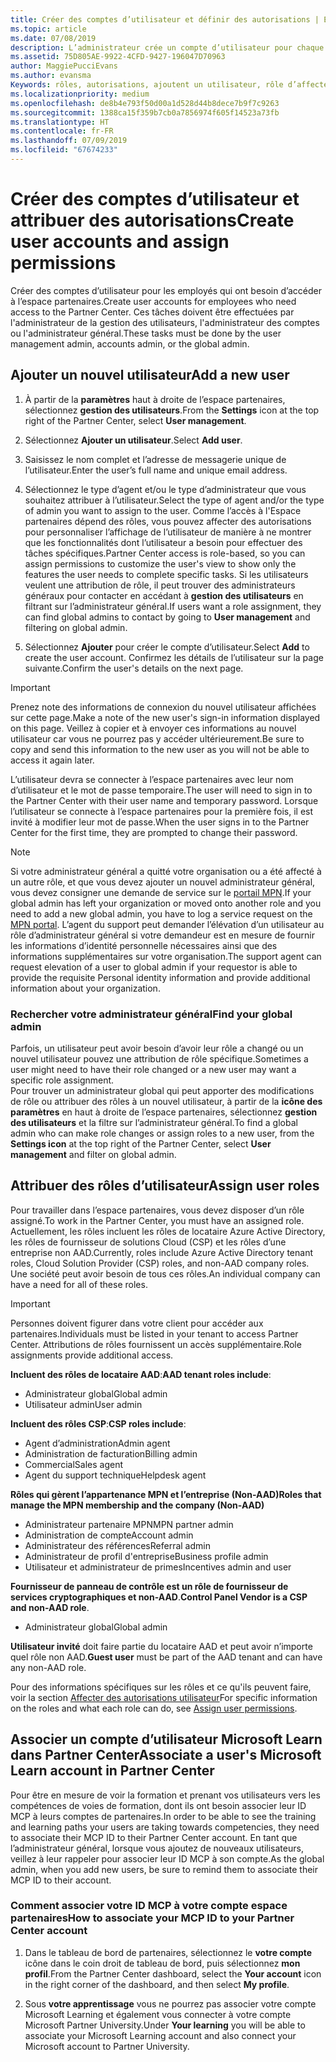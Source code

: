 ```yaml
---
title: Créer des comptes d’utilisateur et définir des autorisations | Espace partenaires
ms.topic: article
ms.date: 07/08/2019
description: L’administrateur crée un compte d’utilisateur pour chaque employé du partenaire devant accéder à l’Espace partenaires.
ms.assetid: 75D805AE-9922-4CFD-9427-196047D70963
author: MaggiePucciEvans
ms.author: evansma
Keywords: rôles, autorisations, ajoutent un utilisateur, rôle d’affecter, administrateur, agent,
ms.localizationpriority: medium
ms.openlocfilehash: de8b4e793f50d00a1d528d44b8dece7b9f7c9263
ms.sourcegitcommit: 1388ca15f359b7cb0a7856974f605f14523a73fb
ms.translationtype: HT
ms.contentlocale: fr-FR
ms.lasthandoff: 07/09/2019
ms.locfileid: "67674233"
---
```

# <a name="create-user-accounts-and-assign-permissions"></a><span data-ttu-id="918c8-104">Créer des comptes d’utilisateur et attribuer des autorisations</span><span class="sxs-lookup"><span data-stu-id="918c8-104">Create user accounts and assign permissions</span></span>

<span data-ttu-id="918c8-105">Créer des comptes d’utilisateur pour les employés qui ont besoin d’accéder à l’espace partenaires.</span><span class="sxs-lookup"><span data-stu-id="918c8-105">Create user accounts for employees who need access to the Partner Center.</span></span> <span data-ttu-id="918c8-106">Ces tâches doivent être effectuées par l'administrateur de la gestion des utilisateurs, l'administrateur des comptes ou l'administrateur général.</span><span class="sxs-lookup"><span data-stu-id="918c8-106">These tasks must be done by the user management admin, accounts admin, or the global admin.</span></span> 


## <a name="add-a-new-user"></a><span data-ttu-id="918c8-107">Ajouter un nouvel utilisateur</span><span class="sxs-lookup"><span data-stu-id="918c8-107">Add a new user</span></span>

1. <span data-ttu-id="918c8-108">À partir de la **paramètres** haut à droite de l’espace partenaires, sélectionnez **gestion des utilisateurs**.</span><span class="sxs-lookup"><span data-stu-id="918c8-108">From the **Settings** icon at the top right of the Partner Center, select **User management**.</span></span>

2.  <span data-ttu-id="918c8-109">Sélectionnez **Ajouter un utilisateur**.</span><span class="sxs-lookup"><span data-stu-id="918c8-109">Select **Add user**.</span></span>

3.  <span data-ttu-id="918c8-110">Saisissez le nom complet et l’adresse de messagerie unique de l’utilisateur.</span><span class="sxs-lookup"><span data-stu-id="918c8-110">Enter the user’s full name and unique email address.</span></span>

4.  <span data-ttu-id="918c8-111">Sélectionnez le type d’agent et/ou le type d’administrateur que vous souhaitez attribuer à l’utilisateur.</span><span class="sxs-lookup"><span data-stu-id="918c8-111">Select the type of agent and/or the type of admin you want to assign to the user.</span></span> <span data-ttu-id="918c8-112">Comme l’accès à l'Espace partenaires dépend des rôles, vous pouvez affecter des autorisations pour personnaliser l’affichage de l’utilisateur de manière à ne montrer que les fonctionnalités dont l’utilisateur a besoin pour effectuer des tâches spécifiques.</span><span class="sxs-lookup"><span data-stu-id="918c8-112">Partner Center access is role-based, so you can assign permissions to customize the user's view to show only the features the user needs to complete specific tasks.</span></span>  <span data-ttu-id="918c8-113">Si les utilisateurs veulent une attribution de rôle, il peut trouver des administrateurs généraux pour contacter en accédant à **gestion des utilisateurs** en filtrant sur l’administrateur général.</span><span class="sxs-lookup"><span data-stu-id="918c8-113">If users want a role assignment, they can find global admins to contact by going to **User management** and filtering on global admin.</span></span>

5.  <span data-ttu-id="918c8-114">Sélectionnez **Ajouter** pour créer le compte d’utilisateur.</span><span class="sxs-lookup"><span data-stu-id="918c8-114">Select **Add** to create the user account.</span></span> <span data-ttu-id="918c8-115">Confirmez les détails de l’utilisateur sur la page suivante.</span><span class="sxs-lookup"><span data-stu-id="918c8-115">Confirm the user's details on the next page.</span></span>

> [!IMPORTANT]  
> <span data-ttu-id="918c8-116">Prenez note des informations de connexion du nouvel utilisateur affichées sur cette page.</span><span class="sxs-lookup"><span data-stu-id="918c8-116">Make a note of the new user's sign-in information displayed on this page.</span></span> <span data-ttu-id="918c8-117">Veillez à copier et à envoyer ces informations au nouvel utilisateur car vous ne pourrez pas y accéder ultérieurement.</span><span class="sxs-lookup"><span data-stu-id="918c8-117">Be sure to copy and send this information to the new user as you will not be able to access it again later.</span></span> 

<span data-ttu-id="918c8-118">L’utilisateur devra se connecter à l’espace partenaires avec leur nom d’utilisateur et le mot de passe temporaire.</span><span class="sxs-lookup"><span data-stu-id="918c8-118">The user will need to sign in to the Partner Center with their user name and temporary password.</span></span> <span data-ttu-id="918c8-119">Lorsque l’utilisateur se connecte à l’espace partenaires pour la première fois, il est invité à modifier leur mot de passe.</span><span class="sxs-lookup"><span data-stu-id="918c8-119">When the user signs in to the Partner Center for the first time, they are prompted to change their password.</span></span> 

> [!NOTE]  
>  <span data-ttu-id="918c8-120">Si votre administrateur général a quitté votre organisation ou a été affecté à un autre rôle, et que vous devez ajouter un nouvel administrateur général, vous devez consigner une demande de service sur le [portail MPN](https://partner.microsoft.com/support).</span><span class="sxs-lookup"><span data-stu-id="918c8-120">If your global admin has left your organization or moved onto another role and you need to add a new global admin, you have to log a service request on the [MPN portal](https://partner.microsoft.com/support).</span></span> <span data-ttu-id="918c8-121">L’agent du support peut demander l’élévation d’un utilisateur au rôle d’administrateur général si votre demandeur est en mesure de fournir les informations d’identité personnelle nécessaires ainsi que des informations supplémentaires sur votre organisation.</span><span class="sxs-lookup"><span data-stu-id="918c8-121">The support agent can request elevation of a user to global admin if your requestor is able to provide the requisite Personal identity information and provide additional information about your organization.</span></span>

### <a name="find-your-global-admin"></a><span data-ttu-id="918c8-122">Rechercher votre administrateur général</span><span class="sxs-lookup"><span data-stu-id="918c8-122">Find your global admin</span></span>

<span data-ttu-id="918c8-123">Parfois, un utilisateur peut avoir besoin d’avoir leur rôle a changé ou un nouvel utilisateur pouvez une attribution de rôle spécifique.</span><span class="sxs-lookup"><span data-stu-id="918c8-123">Sometimes a user might need to have their role changed or a new user may want a specific role assignment.</span></span>  
<span data-ttu-id="918c8-124">Pour trouver un administrateur global qui peut apporter des modifications de rôle ou attribuer des rôles à un nouvel utilisateur, à partir de la **icône des paramètres** en haut à droite de l’espace partenaires, sélectionnez **gestion des utilisateurs** et la filtre sur l’administrateur général.</span><span class="sxs-lookup"><span data-stu-id="918c8-124">To find a global admin who can make role changes or assign roles to a new user, from the **Settings icon** at the top right of the Partner Center, select **User management** and filter on global admin.</span></span> 

## <a name="assign-user-roles"></a><span data-ttu-id="918c8-125">Attribuer des rôles d’utilisateur</span><span class="sxs-lookup"><span data-stu-id="918c8-125">Assign user roles</span></span>

<span data-ttu-id="918c8-126">Pour travailler dans l’espace partenaires, vous devez disposer d’un rôle assigné.</span><span class="sxs-lookup"><span data-stu-id="918c8-126">To work in the Partner Center, you must have an assigned role.</span></span>  <span data-ttu-id="918c8-127">Actuellement, les rôles incluent les rôles de locataire Azure Active Directory, les rôles de fournisseur de solutions Cloud (CSP) et les rôles d’une entreprise non AAD.</span><span class="sxs-lookup"><span data-stu-id="918c8-127">Currently, roles include Azure Active Directory tenant roles, Cloud Solution Provider (CSP) roles, and non-AAD company roles.</span></span> <span data-ttu-id="918c8-128">Une société peut avoir besoin de tous ces rôles.</span><span class="sxs-lookup"><span data-stu-id="918c8-128">An individual company can have a need for all of these roles.</span></span>

>[!Important]
><span data-ttu-id="918c8-129">Personnes doivent figurer dans votre client pour accéder aux partenaires.</span><span class="sxs-lookup"><span data-stu-id="918c8-129">Individuals must be listed in your tenant to access Partner Center.</span></span> <span data-ttu-id="918c8-130">Attributions de rôles fournissent un accès supplémentaire.</span><span class="sxs-lookup"><span data-stu-id="918c8-130">Role assignments provide additional access.</span></span>


<span data-ttu-id="918c8-131">**Incluent des rôles de locataire AAD**:</span><span class="sxs-lookup"><span data-stu-id="918c8-131">**AAD tenant roles include**:</span></span>
- <span data-ttu-id="918c8-132">Administrateur global</span><span class="sxs-lookup"><span data-stu-id="918c8-132">Global admin</span></span>
- <span data-ttu-id="918c8-133">Utilisateur admin</span><span class="sxs-lookup"><span data-stu-id="918c8-133">User admin</span></span>

<span data-ttu-id="918c8-134">**Incluent des rôles CSP**:</span><span class="sxs-lookup"><span data-stu-id="918c8-134">**CSP roles include**:</span></span>
- <span data-ttu-id="918c8-135">Agent d’administration</span><span class="sxs-lookup"><span data-stu-id="918c8-135">Admin agent</span></span>
- <span data-ttu-id="918c8-136">Administration de facturation</span><span class="sxs-lookup"><span data-stu-id="918c8-136">Billing admin</span></span>
- <span data-ttu-id="918c8-137">Commercial</span><span class="sxs-lookup"><span data-stu-id="918c8-137">Sales agent</span></span>
- <span data-ttu-id="918c8-138">Agent du support technique</span><span class="sxs-lookup"><span data-stu-id="918c8-138">Helpdesk agent</span></span>

<span data-ttu-id="918c8-139">**Rôles qui gèrent l’appartenance MPN et l’entreprise (Non-AAD)**</span><span class="sxs-lookup"><span data-stu-id="918c8-139">**Roles that manage the MPN membership and the company (Non-AAD)**</span></span>
- <span data-ttu-id="918c8-140">Administrateur partenaire MPN</span><span class="sxs-lookup"><span data-stu-id="918c8-140">MPN partner admin</span></span>
- <span data-ttu-id="918c8-141">Administration de compte</span><span class="sxs-lookup"><span data-stu-id="918c8-141">Account admin</span></span>
- <span data-ttu-id="918c8-142">Administrateur des références</span><span class="sxs-lookup"><span data-stu-id="918c8-142">Referral admin</span></span>
- <span data-ttu-id="918c8-143">Administrateur de profil d'entreprise</span><span class="sxs-lookup"><span data-stu-id="918c8-143">Business profile admin</span></span>
- <span data-ttu-id="918c8-144">Utilisateur et administrateur de primes</span><span class="sxs-lookup"><span data-stu-id="918c8-144">Incentives admin and user</span></span>

<span data-ttu-id="918c8-145">**Fournisseur de panneau de contrôle est un rôle de fournisseur de services cryptographiques et non-AAD**.</span><span class="sxs-lookup"><span data-stu-id="918c8-145">**Control Panel Vendor is a CSP and non-AAD role**.</span></span>
- <span data-ttu-id="918c8-146">Administrateur global</span><span class="sxs-lookup"><span data-stu-id="918c8-146">Global admin</span></span>

<span data-ttu-id="918c8-147">**Utilisateur invité** doit faire partie du locataire AAD et peut avoir n’importe quel rôle non AAD.</span><span class="sxs-lookup"><span data-stu-id="918c8-147">**Guest user** must be part of the AAD tenant and can have any non-AAD role.</span></span>

<span data-ttu-id="918c8-148">Pour des informations spécifiques sur les rôles et ce qu'ils peuvent faire, voir la section [Affecter des autorisations utilisateur](permissions-overview.md)</span><span class="sxs-lookup"><span data-stu-id="918c8-148">For specific information on the roles and what each role can do, see [Assign user permissions](permissions-overview.md).</span></span>

## <a name="associate-a-users-microsoft-learn-account-in-partner-center"></a><span data-ttu-id="918c8-149">Associer un compte d’utilisateur Microsoft Learn dans Partner Center</span><span class="sxs-lookup"><span data-stu-id="918c8-149">Associate a user's Microsoft Learn account in Partner Center</span></span>

<span data-ttu-id="918c8-150">Pour être en mesure de voir la formation et prenant vos utilisateurs vers les compétences de voies de formation, dont ils ont besoin associer leur ID MCP à leurs comptes de partenaires.</span><span class="sxs-lookup"><span data-stu-id="918c8-150">In order to be able to see the training and learning paths your users are taking towards competencies, they need to associate their MCP ID to their Partner Center account.</span></span> <span data-ttu-id="918c8-151">En tant que l’administrateur général, lorsque vous ajoutez de nouveaux utilisateurs, veillez à leur rappeler pour associer leur ID MCP à son compte.</span><span class="sxs-lookup"><span data-stu-id="918c8-151">As the global admin, when you add new users, be sure to remind them to associate their MCP ID to their account.</span></span> 

### <a name="how-to-associate-your-mcp-id-to-your-partner-center-account"></a><span data-ttu-id="918c8-152">Comment associer votre ID MCP à votre compte espace partenaires</span><span class="sxs-lookup"><span data-stu-id="918c8-152">How to associate your MCP ID to your Partner Center account</span></span>

1. <span data-ttu-id="918c8-153">Dans le tableau de bord de partenaires, sélectionnez le **votre compte** icône dans le coin droit de tableau de bord, puis sélectionnez **mon profil**.</span><span class="sxs-lookup"><span data-stu-id="918c8-153">From the Partner Center dashboard, select the **Your account** icon in the right corner of the dashboard, and then select **My profile**.</span></span>

2. <span data-ttu-id="918c8-154">Sous **votre apprentissage** vous ne pourrez pas associer votre compte Microsoft Learning et également vous connecter à votre compte Microsoft Partner University.</span><span class="sxs-lookup"><span data-stu-id="918c8-154">Under **Your learning** you will be able to associate your Microsoft Learning account and also connect your Microsoft account to Partner University.</span></span>








